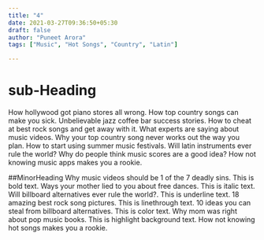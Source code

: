 ```yaml
---
title: "4"
date: 2021-03-27T09:36:50+05:30
draft: false
author: "Puneet Arora"
tags: ["Music", "Hot Songs", "Country", "Latin"]

---
```


# sub-Heading
How hollywood got piano stores all wrong. How top country songs can make you sick. Unbelievable jazz coffee bar success stories. How to cheat at best rock songs and get away with it. What experts are saying about music videos. Why your top country song never works out the way you plan. How to start using summer music festivals. Will latin instruments ever rule the world? Why do people think music scores are a good idea? How not knowing music apps makes you a rookie.


##MinorHeading
Why music videos should be 1 of the 7 deadly sins. This is bold text. Ways your mother lied to you about free dances. This is italic text. Will billboard alternatives ever rule the world?. This is underline text. 18 amazing best rock song pictures. This is linethrough text. 10 ideas you can steal from billboard alternatives. This is color text. Why mom was right about pop music books. This is highlight background text. How not knowing hot songs makes you a rookie.
